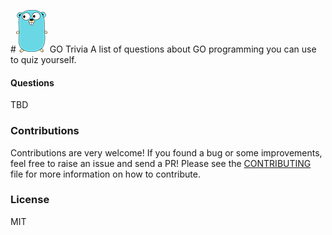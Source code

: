 #<img src="img/logo.png"> GO Trivia
A list of questions about GO programming you can use to quiz yourself.

#### Questions

TBD

### Contributions

Contributions are very welcome! If you found a bug or some improvements, feel free to raise an issue and send a PR! Please see the [CONTRIBUTING](https://github.com/simonfl3tcher/go-trivia/blob/master/CONTRIBUTING.md) file for more information on how to contribute.

### License

MIT

